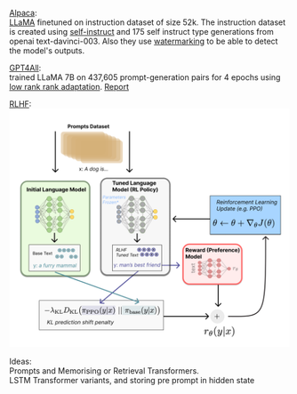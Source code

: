 [Alpaca](https://crfm.stanford.edu/2023/03/13/alpaca.html):  
[LLaMA](https://ai.facebook.com/blog/large-language-model-llama-meta-ai/) finetuned on instruction dataset of size 52k.
The instruction dataset is created using [self-instruct](https://arxiv.org/pdf/2212.10560.pdf) and 175 self instruct type generations from openai text-davinci-003.
Also they use [watermarking](https://arxiv.org/pdf/2301.10226.pdf) to be able to detect the model's outputs.

[GPT4All](https://github.com/nomic-ai/gpt4all):  
trained LLaMA 7B on 437,605 prompt-generation pairs for 4 epochs using [low rank rank adaptation](https://arxiv.org/abs/2106.09685).
[Report](https://s3.amazonaws.com/static.nomic.ai/gpt4all2023_GPT4All_Technical_Report.pdf) 

[RLHF](https://huggingface.co/blog/rlhf):  
![rlhf](rlhf.png)


Ideas:  
Prompts and Memorising or Retrieval Transformers.  
LSTM Transformer variants, and storing pre prompt in hidden state


